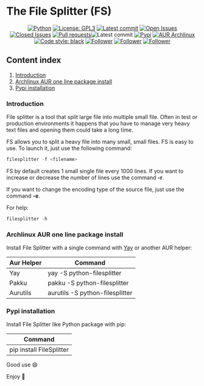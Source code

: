 # The File Splitter (FS)

<p align="center">
  <a href="https://github.com/asrmarco13/the-file-splitter"><img alt="Python" src="https://img.shields.io/pypi/pyversions/latest"></a>
  <a href="https://github.com/asrmarco13/the-file-splitter/blob/master/LICENSE"><img alt="License: GPL3" src="https://img.shields.io/github/license/asrmarco13/the-file-splitter"></a>
  <a href="https://github.com/asrmarco13/the-file-splitter"><img alt="Latest commit" src="https://img.shields.io/github/last-commit/asrmarco13/the-file-splitter/master"></a>
  <a href="https://github.com/asrmarco13/the-file-splitter/issues"><img alt="Open Issues" src="https://img.shields.io/github/issues/asrmarco13/the-file-splitter"></a>
  <a href="https://github.com/asrmarco13/the-file-splitter/issues?q=is%3Aissue+is%3Aclosed"><img alt="Closed Issues" src="https://img.shields.io/github/issues-closed/asrmarco13/the-file-splitter"></a>
  <a href="https://github.com/asrmarco13/the-file-splitter/pulls"><img alt="Pull requests" src="https://img.shields.io/github/issues-pr/asrmarco13/the-file-splitter"></a><img alt="Latest commit" src="https://img.shields.io/github/last-commit/asrmarco13/the-file-splitter/master"></a>
  <a href="https://pypi.org/project/FileSplitter/"><img alt="Pypi" src="https://img.shields.io/pypi/v/FileSplitter"></a>
  <a href="https://aur.archlinux.org/packages/python-filesplitter/"><img alt="AUR Archlinux" src="https://img.shields.io/aur/version/python-filesplitter"></a>
  <a href="https://github.com/psf/black"><img alt="Code style: black" src="https://img.shields.io/badge/code%20style-black-000000.svg"></a>
    <a href="https://github.com/asrmarco13/the-file-splitter"><img alt="Follower" src="https://img.shields.io/github/followers/asrmarco13?style=social"></a>
  <a href="https://github.com/asrmarco13/the-file-splitter"><img alt="Follower" src="https://img.shields.io/github/stars/asrmarco13/the-file-splitter?style=social"></a>
  <a href="https://github.com/asrmarco13/the-file-splitter"><img alt="Follower" src="https://img.shields.io/github/watchers/asrmarco13/the-file-splitter?style=social"></a>  
<p>

## **Content index**
1. [Introduction](#introduction)
2. [Archlinux AUR one line package install](#archlinux-aur-one-line-package-install)
3. [Pypi installation](#pypi-installation)

###  **Introduction**

File splitter is a tool that split large file into multiple small file. Often in test or production environments it happens that you have to manage very heavy text files and opening them could take a long time.

FS allows you to split a heavy file into many small, small files. FS is easy to use. To launch it, just use the following command:
```python
filesplitter -f <filename>
```
FS by default creates 1 small single file every 1000 lines. If you want to increase or decrease the number of lines use the command **-r**.

If you want to change the encoding type of the source file, just use the command **-e**.

For help:
```python
filesplitter -h
```

### Archlinux AUR one line package install

Install File Splitter with a single command with [Yay](https://github.com/Jguer/yay) or another AUR helper:

| Aur Helper | Command                         |
| ---------- | ------------------------------- |
| Yay        | yay -S python-filesplitter      |
| Pakku      | pakku -S python-filesplitter    |
| Aurutils   | aurutils -S python-filesplitter |

### Pypi installation

Install File Splitter like Python package with pip:

| Command                  |
| ------------------------ |
| pip install FileSplitter |

Good use :smile:

Enjoy :beers:
